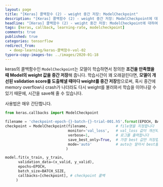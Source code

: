 ```yaml
---
layout: page
title: "[Keras] 콜백함수 (2) - weight 중간 저장: ModelCheckpoint"
description: "[Keras] 콜백함수 (2) - weight 중간 저장: ModelCheckpoint에 대하여 알아보겠습니다."
headline: "[Keras] 콜백함수 (2) - weight 중간 저장: ModelCheckpoint에 대하여 알아보겠습니다."
tags: [keras, callback, learning-rate, modelcheckpoint]
comments: true
published: true
categories: tensorflow
redirect_from:
  - deep-learning/keras-콜백함수-vol-02
typora-copy-images-to: ../images/2020-01-18
---
```




keras의 콜백함수인 `ModelCheckpoint`는 모델이 학습하면서 정의한 **조건을 만족했을 때 Model의 weight 값을 중간 저장**해 줍니다. 학습시간이 꽤 오래걸린다면, **모델이 개선된 validation score를 도출해낼 때마다 weight를 중간 저장**함으로써, 혹시 중간에 memory overflow나 crash가 나더라도 다시 weight를 불러와서 학습을 이어나갈 수 있기 때문에, 시간을 save해 줄 수 있습니다.



사용법은 매우 간단합니다.

```python
from keras.callbacks import ModelCheckpoint

filename = 'checkpoint-epoch-{}-batch-{}-trial-001.h5'.format(EPOCH, BATCH_SIZE)
checkpoint = ModelCheckpoint(filename,             # file명을 지정합니다
                             monitor='val_loss',   # val_loss 값이 개선되었을때 호출됩니다
                             verbose=1,            # 로그를 출력합니다
                             save_best_only=True,  # 가장 best 값만 저장합니다
                             mode='auto'           # auto는 알아서 best를 찾습니다. min/max
                            )

model.fit(x_train, y_train, 
      validation_data=(x_valid, y_valid),
      epochs=EPOCH, 
      batch_size=BATCH_SIZE, 
      callbacks=[checkpoint], # checkpoint 콜백
     )
```



